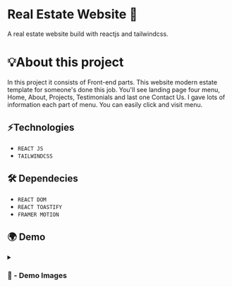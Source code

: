 # Real Estate Website 🏡
A real estate website build with reactjs and tailwindcss.

# 💡About this project 
In this project it consists of Front-end parts. This website modern estate template for someone's done this job. You'll see landing page four menu, Home, About, Projects, Testimonials and last one Contact Us. I gave lots of information each part of menu. You can easily click and visit menu.


## ⚡Technologies
* `REACT JS`
* `TAILWINDCSS`

## 🛠 Dependecies
* `REACT DOM`
* `REACT TOASTIFY`
* `FRAMER MOTION`


## 🌍 Demo

<details>
<summary><h3> 📸 - Demo Images </h3></summary>


<img src='' width="100%"/>

#

<img src='' width="100%"/>

#

<img src='' width="100%"/>

#

<img src='' width="100%"/>


#

<img src='' width="100%"/>


</details>
